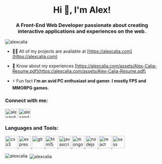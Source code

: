 <h1 align="center">Hi 👋, I'm Alex!</h1>
<h3 align="center">A Front-End Web Developer passionate about creating interactive applications and experiences on the web.</h3>

<p align="left"> <img src="https://komarev.com/ghpvc/?username=alexcalia&label=Profile%20views&color=0e75b6&style=flat" alt="alexcalia" /> </p>

- 👨‍💻 All of my projects are available at [https://alexcalia.com](https://alexcalia.com)

- 📄 Know about my experiences [https://alexcalia.com/assets/Alex-Calia-Resume.pdf](https://alexcalia.com/assets/Alex-Calia-Resume.pdf)

- ⚡ Fun fact **I'm an avid PC enthusiast and gamer. I mostly FPS and MMORPG games.**

<h3 align="left">Connect with me:</h3>
<p align="left">
<a href="https://twitter.com/alexandercalia" target="blank"><img align="center" src="https://cdn.jsdelivr.net/npm/simple-icons@3.0.1/icons/twitter.svg" alt="alexandercalia" height="30" width="40" /></a>
<a href="https://linkedin.com/in/alexander-calia-33190337" target="blank"><img align="center" src="https://cdn.jsdelivr.net/npm/simple-icons@3.0.1/icons/linkedin.svg" alt="alexander-calia-33190337" height="30" width="40" /></a>
</p>

<h3 align="left">Languages and Tools:</h3>
<p align="left"> <a href="https://www.w3schools.com/css/" target="_blank"> <img src="https://devicons.github.io/devicon/devicon.git/icons/css3/css3-original-wordmark.svg" alt="css3" width="40" height="40"/> </a> <a href="https://expressjs.com" target="_blank"> <img src="https://devicons.github.io/devicon/devicon.git/icons/express/express-original-wordmark.svg" alt="express" width="40" height="40"/> </a> <a href="https://git-scm.com/" target="_blank"> <img src="https://www.vectorlogo.zone/logos/git-scm/git-scm-icon.svg" alt="git" width="40" height="40"/> </a> <a href="https://www.w3.org/html/" target="_blank"> <img src="https://devicons.github.io/devicon/devicon.git/icons/html5/html5-original-wordmark.svg" alt="html5" width="40" height="40"/> </a> <a href="https://developer.mozilla.org/en-US/docs/Web/JavaScript" target="_blank"> <img src="https://devicons.github.io/devicon/devicon.git/icons/javascript/javascript-original.svg" alt="javascript" width="40" height="40"/> </a> <a href="https://www.mongodb.com/" target="_blank"> <img src="https://devicons.github.io/devicon/devicon.git/icons/mongodb/mongodb-original-wordmark.svg" alt="mongodb" width="40" height="40"/> </a> <a href="https://nodejs.org" target="_blank"> <img src="https://devicons.github.io/devicon/devicon.git/icons/nodejs/nodejs-original-wordmark.svg" alt="nodejs" width="40" height="40"/> </a> <a href="https://reactjs.org/" target="_blank"> <img src="https://devicons.github.io/devicon/devicon.git/icons/react/react-original-wordmark.svg" alt="react" width="40" height="40"/> </a> <a href="https://sass-lang.com" target="_blank"> <img src="https://devicons.github.io/devicon/devicon.git/icons/sass/sass-original.svg" alt="sass" width="40" height="40"/> </a> </p>

<p><img align="left" src="https://github-readme-stats.vercel.app/api/top-langs?username=alexcalia&show_icons=true&locale=en&layout=compact" alt="alexcalia" /></p>

<p>&nbsp;<img align="center" src="https://github-readme-stats.vercel.app/api?username=alexcalia&show_icons=true&locale=en" alt="alexcalia" /></p>
